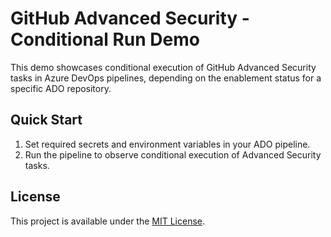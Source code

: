 # GitHub Advanced Security - Conditional Run Demo
This demo showcases conditional execution of GitHub Advanced Security tasks in Azure DevOps pipelines, depending on the enablement status for a specific ADO repository.

## Quick Start
1. Set required secrets and environment variables in your ADO pipeline.
2. Run the pipeline to observe conditional execution of Advanced Security tasks.

## License
This project is available under the [MIT License](LICENSE).
